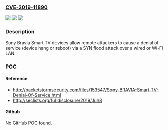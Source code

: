 ### [CVE-2019-11890](https://cve.mitre.org/cgi-bin/cvename.cgi?name=CVE-2019-11890)
![](https://img.shields.io/static/v1?label=Product&message=n%2Fa&color=blue)
![](https://img.shields.io/static/v1?label=Version&message=n%2Fa&color=blue)
![](https://img.shields.io/static/v1?label=Vulnerability&message=n%2Fa&color=brighgreen)

### Description

Sony Bravia Smart TV devices allow remote attackers to cause a denial of service (device hang or reboot) via a SYN flood attack over a wired or Wi-Fi LAN.

### POC

#### Reference
- http://packetstormsecurity.com/files/153547/Sony-BRAVIA-Smart-TV-Denial-Of-Service.html
- http://seclists.org/fulldisclosure/2019/Jul/8

#### Github
No GitHub POC found.

